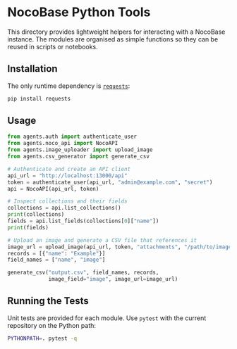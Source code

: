 # NocoBase Python Tools

This directory provides lightweight helpers for interacting with a NocoBase instance.
The modules are organised as simple functions so they can be reused in scripts or
notebooks.

## Installation

The only runtime dependency is [`requests`](https://pypi.org/project/requests/):

```bash
pip install requests
```

## Usage

```python
from agents.auth import authenticate_user
from agents.noco_api import NocoAPI
from agents.image_uploader import upload_image
from agents.csv_generator import generate_csv

# Authenticate and create an API client
api_url = "http://localhost:13000/api"
token = authenticate_user(api_url, "admin@example.com", "secret")
api = NocoAPI(api_url, token)

# Inspect collections and their fields
collections = api.list_collections()
print(collections)
fields = api.list_fields(collections[0]["name"])
print(fields)

# Upload an image and generate a CSV file that references it
image_url = upload_image(api_url, token, "attachments", "/path/to/image.png")
records = [{"name": "Example"}]
field_names = ["name", "image"]

generate_csv("output.csv", field_names, records,
             image_field="image", image_url=image_url)
```

## Running the Tests

Unit tests are provided for each module. Use `pytest` with the current
repository on the Python path:

```bash
PYTHONPATH=. pytest -q
```
